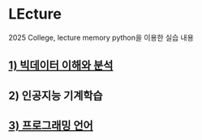 # LEcture
2025 College, lecture memory
python을 이용한 실습 내용

## [1) 빅데이터 이해와 분석](https://github.com/shyun03/LEcture/blob/6ee07af99f895c105bcc3e798141f6d4f7d48215/%EB%B9%85%EB%8D%B0%EC%9D%B4%ED%84%B0%EC%9D%B4%ED%95%B4%EC%99%80%EB%B6%84%EC%84%9D/2025-1%20%EB%94%A5%EB%9F%AC%EB%8B%9D%20project%20Framework.md)

## 2) 인공지능 기계학습

## [3) 프로그래밍 언어]()
